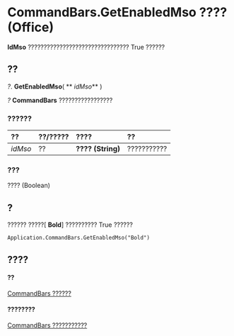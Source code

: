 
# CommandBars.GetEnabledMso ???? (Office)

 **IdMso** ???????????????????????????????? True ??????


## ??

 _?_. **GetEnabledMso**( ** _idMso_** )

 _?_ **CommandBars** ?????????????????


### ??????



|**??**|**??/?????**|**????**|**??**|
|:-----|:-----|:-----|:-----|
| _idMso_|??|**???? (String)**|???????????|

### ???

???? (Boolean)


## ?

?????? ?????[ **Bold**] ?????????? True ??????


```
Application.CommandBars.GetEnabledMso("Bold")
```


## ????


#### ??


[CommandBars ??????](0e312e21-14ee-5055-d604-b66e61c53b47.md)
#### ????????


[CommandBars ???????????](http://msdn.microsoft.com/library/c11db22d-b7bb-20a2-a455-e441cb8d5bc0%28Office.15%29.aspx)